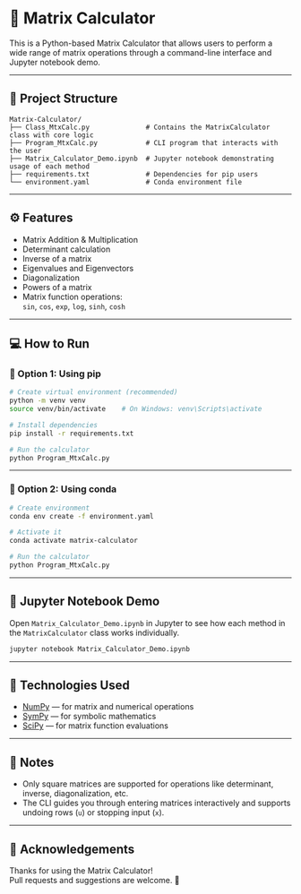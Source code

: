 # 🧮 Matrix Calculator

This is a Python-based Matrix Calculator that allows users to perform a wide range of matrix operations through a command-line interface and Jupyter notebook demo.

---

## 📂 Project Structure

```
Matrix-Calculator/
├── Class_MtxCalc.py              # Contains the MatrixCalculator class with core logic
├── Program_MtxCalc.py            # CLI program that interacts with the user
├── Matrix_Calculator_Demo.ipynb  # Jupyter notebook demonstrating usage of each method
├── requirements.txt              # Dependencies for pip users
└── environment.yaml              # Conda environment file
```

---

## ⚙️ Features

- Matrix Addition & Multiplication
- Determinant calculation
- Inverse of a matrix
- Eigenvalues and Eigenvectors
- Diagonalization
- Powers of a matrix
- Matrix function operations:  
  `sin`, `cos`, `exp`, `log`, `sinh`, `cosh`

---

## 💻 How to Run

### 🔹 Option 1: Using pip

```bash
# Create virtual environment (recommended)
python -m venv venv
source venv/bin/activate    # On Windows: venv\Scripts\activate

# Install dependencies
pip install -r requirements.txt

# Run the calculator
python Program_MtxCalc.py
```

---

### 🔹 Option 2: Using conda

```bash
# Create environment
conda env create -f environment.yaml

# Activate it
conda activate matrix-calculator

# Run the calculator
python Program_MtxCalc.py
```

---

## 📓 Jupyter Notebook Demo

Open `Matrix_Calculator_Demo.ipynb` in Jupyter to see how each method in the `MatrixCalculator` class works individually.

```bash
jupyter notebook Matrix_Calculator_Demo.ipynb
```

---

## 🧠 Technologies Used

- [NumPy](https://numpy.org/) — for matrix and numerical operations  
- [SymPy](https://www.sympy.org/) — for symbolic mathematics  
- [SciPy](https://www.scipy.org/) — for matrix function evaluations

---

## 📌 Notes

- Only square matrices are supported for operations like determinant, inverse, diagonalization, etc.
- The CLI guides you through entering matrices interactively and supports undoing rows (`u`) or stopping input (`x`).

---

## 🙌 Acknowledgements

Thanks for using the Matrix Calculator!  
Pull requests and suggestions are welcome. 🎉
